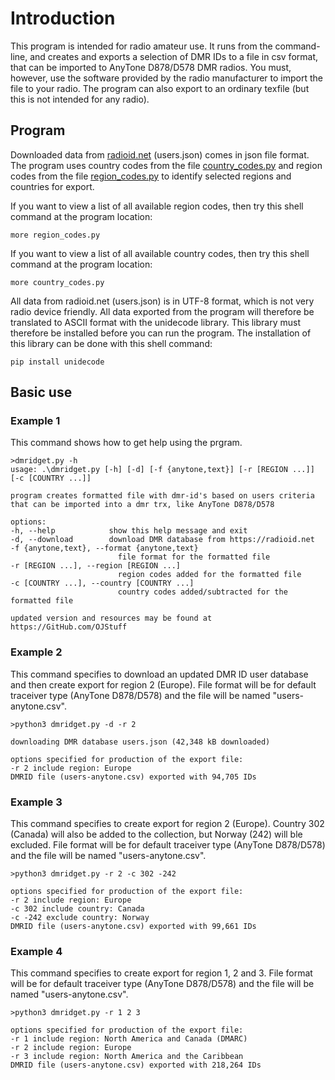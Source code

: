 # Introduction

This program is intended for radio amateur use. It runs from the command-line, and creates and exports a selection of DMR IDs to a file in csv format, that can be imported to AnyTone D878/D578 DMR radios. You must, however, use the software provided by the radio manufacturer to import the file to your radio. The program can also export to an ordinary texfile (but this is not intended for any radio).

## Program

Downloaded data from [radioid.net](https:/radioid.net) (users.json) comes in json file format. The program uses country codes from the file [country_codes.py](country_codes.py) and region codes from the file [region_codes.py](region_codes.py) to identify selected regions and countries for export.

If you want to view a list of all available region codes, then try this shell command at the program location:

    more region_codes.py

If you want to view a list of all available country codes, then try this shell command at the program location:

    more country_codes.py

All data from radioid.net (users.json) is in UTF-8 format, which is not very radio device friendly. All data exported from the program will therefore be translated to ASCII format with the unidecode library. This library must therefore be installed before you can run the program. The installation of this library can be done with this shell command:

    pip install unidecode

## Basic use

### Example 1

This command shows how to get help using the prgram.

    >dmridget.py -h
    usage: .\dmridget.py [-h] [-d] [-f {anytone,text}] [-r [REGION ...]] [-c [COUNTRY ...]]

    program creates formatted file with dmr-id's based on users criteria that can be imported into a dmr trx, like AnyTone D878/D578

    options:
    -h, --help            show this help message and exit
    -d, --download        download DMR database from https://radioid.net
    -f {anytone,text}, --format {anytone,text}
                            file format for the formatted file
    -r [REGION ...], --region [REGION ...]
                            region codes added for the formatted file
    -c [COUNTRY ...], --country [COUNTRY ...]
                            country codes added/subtracted for the formatted file

    updated version and resources may be found at https://GitHub.com/OJStuff

### Example 2

This command specifies to download an updated DMR ID user database and then create export for region 2 (Europe). File format will be for default traceiver type (AnyTone D878/D578) and the file will be named "users-anytone.csv".

    >python3 dmridget.py -d -r 2

    downloading DMR database users.json (42,348 kB downloaded)

    options specified for production of the export file:
    -r 2 include region: Europe
    DMRID file (users-anytone.csv) exported with 94,705 IDs

### Example 3

This command specifies to create export for region 2 (Europe). Country 302 (Canada) will also be added to the collection, but Norway (242) will ble excluded. File format will be for default traceiver type (AnyTone D878/D578) and the file will be named "users-anytone.csv".

    >python3 dmridget.py -r 2 -c 302 -242

    options specified for production of the export file:
    -r 2 include region: Europe
    -c 302 include country: Canada
    -c -242 exclude country: Norway
    DMRID file (users-anytone.csv) exported with 99,661 IDs

### Example 4

This command specifies to create export for region 1, 2 and 3. File format will be for default traceiver type (AnyTone D878/D578) and the file will be named "users-anytone.csv".

    >python3 dmridget.py -r 1 2 3

    options specified for production of the export file:
    -r 1 include region: North America and Canada (DMARC)
    -r 2 include region: Europe
    -r 3 include region: North America and the Caribbean
    DMRID file (users-anytone.csv) exported with 218,264 IDs
